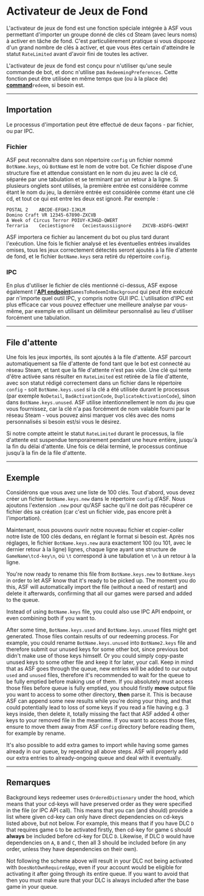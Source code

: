 # Activateur de Jeux de Fond

L'activateur de jeux de fond est une fonction spéciale intégrée à ASF vous permettant d'importer un groupe donné de clés cd Steam (avec leurs noms) à activer en tâche de fond. C'est particulièrement pratique si vous disposez d'un grand nombre de clés à activer, et que vous êtes certain d'atteindre le statut `RateLimited` avant d'avoir fini de toutes les activer.

L'activateur de jeux de fond est conçu pour n'utiliser qu'une seule commande de bot, et donc n'utilise pas `RedeemingPreferences`. Cette fonction peut être utilisée en même temps que (ou à la place de) **[command](https://github.com/JustArchi/ArchiSteamFarm/wiki/Commands)**`redeem`, si besoin est.

* * *

## Importation

Le processus d'importation peut être effectué de deux façons - par fichier, ou par IPC.

### Fichier

ASF peut reconnaître dans son répertoire `config` un fichier nommé `BotName.keys`, où `BotName` est le nom de votre bot. Ce fichier dispose d'une structure fixe et attendue consistant en le nom du jeu avec la clé cd, séparée par une tabulation et se terminant par un retour à la ligne. Si plusieurs onglets sont utilisés, la première entrée est considérée comme étant le nom du jeu, la dernière entrée est considérée comme étant une clé cd, et tout ce qui est entre les deux est ignoré. Par exemple :

    POSTAL 2    ABCDE-EFGHJ-IJKLM
    Domino Craft VR 12345-67890-ZXCVB
    A Week of Circus Terror POIUY-KJHGD-QWERT
    Terraria    Ceciestignoré   Ceciestaussiignoré    ZXCVB-ASDFG-QWERT
    

ASF importera ce fichier au lancement du bot ou plus tard durant l'exécution. Une fois le fichier analysé et les éventuelles entrées invalides omises, tous les jeux correctement détectés seront ajoutés à la file d'attente de fond, et le fichier `BotName.keys` sera retiré du répertoire `config`.

### IPC

En plus d'utiliser le fichier de clés mentionné ci-dessus, ASF expose également l'**[API endpoint](https://github.com/JustArchi/ArchiSteamFarm/wiki/IPC#post-apigamestoredeeminbackgroundbotname)**`GamesToRedeemInBackground` qui peut être exécuté par n'importe quel outil IPC, y compris notre GUI IPC. L'utilisation d'IPC est plus efficace car vous pouvez effectuer une meilleure analyse par vous-même, par exemple en utilisant un délimiteur personnalisé au lieu d'utiliser forcément une tabulation.

* * *

## File d'attente

Une fois les jeux importés, ils sont ajoutés à la file d'attente. ASF parcourt automatiquement sa file d'attente de fond tant que le bot est connecté au réseau Steam, et tant que la file d'attente n'est pas vide. Une clé qui tente d'être activée sans résulter en `RateLimited` est retirée de la file d'attente, avec son statut rédigé correctement dans un fichier dans le répertoire `config` - soit `BotName.keys.used` si la clé a été utilisée durant le processus (par exemple `NoDetail`, `BadActivationCode`, `DuplicateActivationCode`), sinon dans `BotName.keys.unused`. ASF utilise intentionnellement le nom du jeu que vous fournissez, car la clé n'a pas forcément de nom valable fourni par le réseau Steam - vous pouvez ainsi marquer vos clés avec des noms personnalisés si besoin est/si vous le désirez.

Si notre compte atteint le statut `RateLimited` durant le processus, la file d'attente est suspendue temporairement pendant une heure entière, jusqu'à la fin du délai d'attente. Une fois ce délai terminé, le processus continue jusqu'à la fin de la file d'attente.

* * *

## Exemple

Considérons que vous avez une liste de 100 clés. Tout d'abord, vous devez créer un fichier `BotName.keys.new` dans le répertoire `config` d'ASF. Nous ajoutons l'extension `.new` pour qu'ASF sache qu'il ne doit pas récupérer ce fichier dès sa création (car c'est un fichier vide, pas encore prêt à l'importation).

Maintenant, nous pouvons ouvrir notre nouveau fichier et copier-coller notre liste de 100 clés dedans, en réglant le format si besoin est. Après nos réglages, le fichier `BotName.keys.new` aura exactement 100 (ou 101, avec le dernier retour à la ligne) lignes, chaque ligne ayant une structure de `GameName\tcd-key\n`, où `\t` correspond à une tabulation et `\n` à un retour à la ligne.

You're now ready to rename this file from `BotName.keys.new` to `BotName.keys` in order to let ASF know that it's ready to be picked up. The moment you do this, ASF will automatically import the file (without a need of restart) and delete it afterwards, confirming that all our games were parsed and added to the queue.

Instead of using `BotName.keys` file, you could also use IPC API endpoint, or even combining both if you want to.

After some time, `BotName.keys.used` and `BotName.keys.unused` files might get generated. Those files contain results of our redeeming process. For example, you could rename `BotName.keys.unused` into `BotName2.keys` file and therefore submit our unused keys for some other bot, since previous bot didn't make use of those keys himself. Or you could simply copy-paste unused keys to some other file and keep it for later, your call. Keep in mind that as ASF goes through the queue, new entries will be added to our output `used` and `unused` files, therefore it's recommended to wait for the queue to be fully emptied before making use of them. If you absolutely must access those files before queue is fully emptied, you should firstly **move** output file you want to access to some other directory, **then** parse it. This is because ASF can append some new results while you're doing your thing, and that could potentially lead to loss of some keys if you read a file having e.g. 3 keys inside, then delete it, totally missing the fact that ASF added 4 other keys to your removed file in the meantime. If you want to access those files, ensure to move them away from ASF `config` directory before reading them, for example by rename.

It's also possible to add extra games to import while having some games already in our queue, by repeating all above steps. ASF will properly add our extra entries to already-ongoing queue and deal with it eventually.

* * *

## Remarques

Background keys redeemer uses `OrderedDictionary` under the hood, which means that your cd-keys will have preserved order as they were specified in the file (or IPC API call). This means that you can (and should) provide a list where given cd-key can only have direct dependencies on cd-keys listed above, but not below. For example, this means that if you have DLC `D` that requires game `G` to be activated firstly, then cd-key for game `G` should **always** be included before cd-key for DLC `D`. Likewise, if DLC `D` would have dependencies on `A`, `B` and `C`, then all 3 should be included before (in any order, unless they have dependencies on their own).

Not following the scheme above will result in your DLC not being activated with `DoesNotOwnRequiredApp`, even if your account would be eligible for activating it after going through its entire queue. If you want to avoid that then you must make sure that your DLC is always included after the base game in your queue.